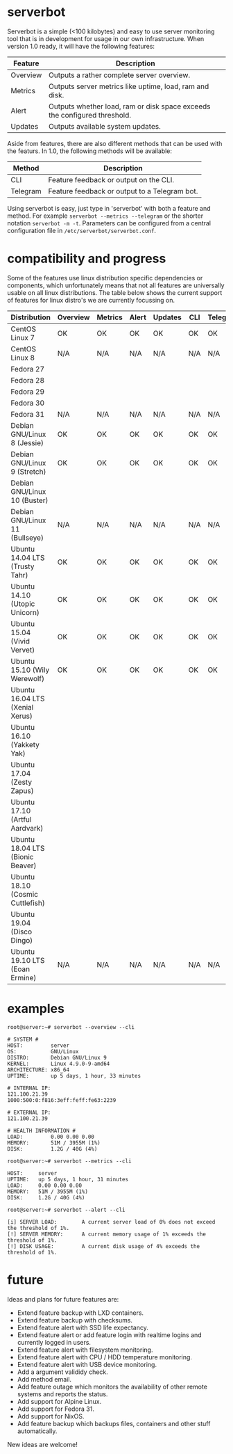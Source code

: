 # serverbot
Serverbot is a simple (<100 kilobytes) and easy to use server monitoring tool that is in development for usage in our own infrastructure. When version 1.0 ready, it will have the following features:

| Feature | Description |
| ------- | ----------- |
| Overview | Outputs a rather complete server overview. |
| Metrics | Outputs server metrics like uptime, load, ram and disk. |
| Alert | Outputs whether load, ram or disk space exceeds the configured threshold. |
| Updates | Outputs available system updates. |

Aside from features, there are also different methods that can be used with the featurs. In 1.0, the following methods will be available:

| Method | Description |
| ------ | ----------- |
| CLI | Feature feedback or output on the CLI. |
| Telegram | Feature feedback or output to a Telegram bot. |

Using serverbot is easy, just type in 'serverbot' with both a feature and method. For example `serverbot --metrics --telegram` or the shorter notation `serverbot -m -t`. Parameters can be configured from a central configuration file in `/etc/serverbot/serverbot.conf`.

# compatibility and progress
Some of the features use linux distribution specific dependencies or components, which unfortunately means that not all features are universally usable on all linux distributions. The table below shows the current support of features for linux distro's we are currently focussing on.

| Distribution | Overview | Metrics | Alert | Updates | CLI | Telegram |
| ------------ | -------- | ------- | ----- | ------- | --- | -------- |
| CentOS Linux 7 | OK | OK | OK | OK | OK | OK |
| CentOS Linux 8 | N/A | N/A | N/A | N/A | N/A | N/A |
| Fedora 27 | | | | | | |
| Fedora 28 | | | | | | |
| Fedora 29 | | | | | | |
| Fedora 30 | | | | | | |
| Fedora 31 | N/A | N/A | N/A | N/A | N/A | N/A |
| Debian GNU/Linux 8 (Jessie) | OK | OK | OK | OK | OK | OK |
| Debian GNU/Linux 9 (Stretch) | OK | OK | OK | OK | OK | OK |
| Debian GNU/Linux 10 (Buster) | | | | | | |
| Debian GNU/Linux 11 (Bullseye) | N/A | N/A | N/A | N/A | N/A | N/A |
| Ubuntu 14.04 LTS (Trusty Tahr) | OK | OK | OK | OK | OK | OK |
| Ubuntu 14.10 (Utopic Unicorn) | OK | OK | OK | OK | OK | OK |
| Ubuntu 15.04 (Vivid Vervet) | OK | OK | OK | OK | OK | OK |
| Ubuntu 15.10 (Wily Werewolf) | OK | OK | OK | OK | OK | OK |
| Ubuntu 16.04 LTS (Xenial Xerus) | | | | | | |
| Ubuntu 16.10 (Yakkety Yak) | | | | | | |
| Ubuntu 17.04 (Zesty Zapus) | | | | | | |
| Ubuntu 17.10 (Artful Aardvark) | | | | | | |
| Ubuntu 18.04 LTS (Bionic Beaver) | | | | | | |
| Ubuntu 18.10 (Cosmic Cuttlefish) | | | | | | |
| Ubuntu 19.04 (Disco Dingo) | | | | | | |
| Ubuntu 19.10 LTS (Eoan Ermine) | N/A | N/A | N/A | N/A | N/A | N/A |

# examples
```
root@server:~# serverbot --overview --cli

# SYSTEM #
HOST:         server
OS:           GNU/Linux
DISTRO:       Debian GNU/Linux 9
KERNEL:       Linux 4.9.0-9-amd64
ARCHITECTURE: x86_64
UPTIME:       up 5 days, 1 hour, 33 minutes

# INTERNAL IP:
121.100.21.39
1000:500:0:f816:3eff:feff:fe63:2239

# EXTERNAL IP:
121.100.21.39

# HEALTH INFORMATION #
LOAD:         0.00 0.00 0.00
MEMORY:       51M / 3955M (1%)
DISK:         1.2G / 40G (4%)
```
```
root@server:~# serverbot --metrics --cli

HOST:     server
UPTIME:   up 5 days, 1 hour, 31 minutes
LOAD:     0.00 0.00 0.00
MEMORY:   51M / 3955M (1%)
DISK:     1.2G / 40G (4%)
```
```
root@server:~# serverbot --alert --cli

[i] SERVER LOAD:        A current server load of 0% does not exceed the threshold of 1%.
[!] SERVER MEMORY:      A current memory usage of 1% exceeds the threshold of 1%.
[!] DISK USAGE:         A current disk usage of 4% exceeds the threshold of 1%.
```

# future
Ideas and plans for future features are:

* Extend feature backup with LXD containers.
* Extend feature backup with checksums.
* Extend feature alert with SSD life expectancy.
* Extend feature alert or add feature login with realtime logins and currently logged in users.
* Extend feature alert with filesystem monitoring.
* Extend feature alert with CPU / HDD temperature monitoring.
* Extend feature alert with USB device monitoring.
* Add a argument valididy check.
* Add method email.
* Add feature outage which monitors the availability of other remote systems and reports the status.
* Add support for Alpine Linux.
* Add support for Fedora 31.
* Add support for NixOS.
* Add feature backup which backups files, containers and other stuff automatically.

New ideas are welcome!
